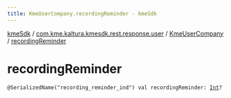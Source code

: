 ```yaml
---
title: KmeUserCompany.recordingReminder - kmeSdk
---
```


[kmeSdk](../../index.html) / [com.kme.kaltura.kmesdk.rest.response.user](../index.html) / [KmeUserCompany](index.html) / [recordingReminder](./recording-reminder.html)

# recordingReminder

`@SerializedName("recording_reminder_ind") val recordingReminder: `[`Int`](https://kotlinlang.org/api/latest/jvm/stdlib/kotlin/-int/index.html)`?`